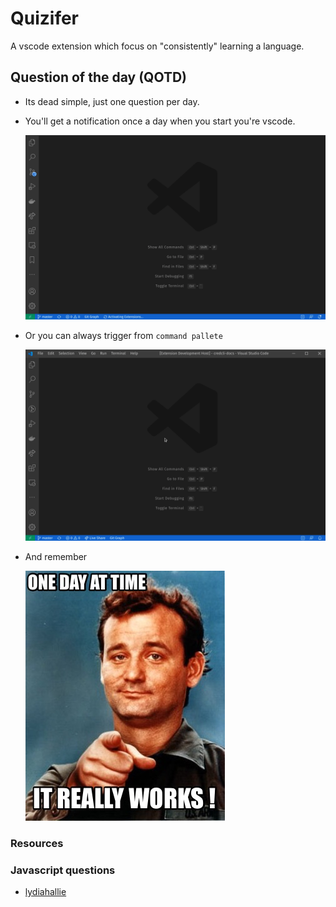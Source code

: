# Quizifer

A vscode extension which focus on "consistently" learning a language.

## Question of the day (QOTD)

- Its dead simple, just one question per day.
- You'll get a notification once a day when you start you're vscode.

    ![extension/docs/autostart.gif](extension/docs/autostart.gif)

- Or you can always trigger from `command pallete`

    ![extension/docs/command-pallete.gif](extension/docs/command-pallete.gif)

- And remember

    ![extension/docs/meme.png](extension/docs/meme.png)

### Resources

### Javascript questions

- [lydiahallie](https://github.com/lydiahallie/javascript-questions)